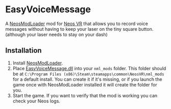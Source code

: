 # EasyVoiceMessage

A [NeosModLoader](https://github.com/zkxs/NeosModLoader) mod for [Neos VR](https://neos.com/) that allows you to record voice messages without having to keep your laser on the tiny square button. (although your laser needs to stay on your dash)

## Installation
1. Install [NeosModLoader](https://github.com/zkxs/NeosModLoader).
1. Place [EasyVoiceMessage.dll](https://github.com/Sox-NeosVR/EasyVoiceMessage/releases/latest/download/EasyVoiceMessage.dll) into your `nml_mods` folder. This folder should be at `C:\Program Files (x86)\Steam\steamapps\common\NeosVR\nml_mods` for a default install. You can create it if it's missing, or if you launch the game once with NeosModLoader installed it will create the folder for you.
1. Start the game. If you want to verify that the mod is working you can check your Neos logs.
